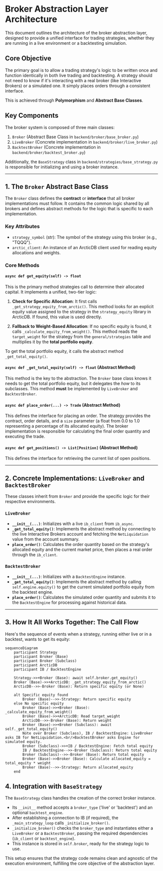 # Broker Abstraction Layer Architecture

This document outlines the architecture of the broker abstraction layer, designed to provide a unified interface for trading strategies, whether they are running in a live environment or a backtesting simulation.

## Core Objective

The primary goal is to allow a trading strategy's logic to be written once and function identically in both live trading and backtesting. A strategy should not need to know if it's interacting with a real broker (like Interactive Brokers) or a simulated one. It simply places orders through a consistent interface.

This is achieved through **Polymorphism** and **Abstract Base Classes**.

## Key Components

The broker system is composed of three main classes:

1.  `Broker` (Abstract Base Class in `backend/broker/base_broker.py`)
2.  `LiveBroker` (Concrete implementation in `backend/broker/live_broker.py`)
3.  `BacktestBroker` (Concrete implementation in `backend/broker/backtest_broker.py`)

Additionally, the `BaseStrategy` class in `backend/strategies/base_strategy.py` is responsible for initializing and using a broker instance.

---

## 1. The `Broker` Abstract Base Class

The `Broker` class defines the **contract** or **interface** that all broker implementations must follow. It contains the common logic shared by all brokers and defines abstract methods for the logic that is specific to each implementation.

### Key Attributes

-   `strategy_symbol` (str): The symbol of the strategy using this broker (e.g., "TQQQ").
-   `arctic_client`: An instance of an ArcticDB client used for reading equity allocations and weights.

### Core Methods

#### `async def get_equity(self) -> float`
This is the primary method strategies call to determine their allocated capital. It implements a unified, two-tier logic:

1.  **Check for Specific Allocation**: It first calls `_get_strategy_equity_from_arctic()`. This method looks for an explicit equity value assigned to the strategy in the `strategy_equity` library in ArcticDB. If found, this value is used directly.

2.  **Fallback to Weight-Based Allocation**: If no specific equity is found, it calls `_calculate_equity_from_weight()`. This method reads the `target_weight` for the strategy from the `general/strategies` table and multiplies it by the **total portfolio equity**.

To get the total portfolio equity, it calls the abstract method `_get_total_equity()`.

#### `async def _get_total_equity(self) -> float` (Abstract Method)
This method is the key to the abstraction. The `Broker` base class knows it needs to get the total portfolio equity, but it delegates the *how* to its subclasses. This method **must** be implemented by `LiveBroker` and `BacktestBroker`.

#### `async def place_order(...) -> Trade` (Abstract Method)
This defines the interface for placing an order. The strategy provides the contract, order details, and a `size` parameter (a float from 0.0 to 1.0 representing a percentage of its allocated equity). The broker implementation is responsible for calculating the final order quantity and executing the trade.

#### `async def get_positions() -> List[Position]` (Abstract Method)
This defines the interface for retrieving the current list of open positions.

---

## 2. Concrete Implementations: `LiveBroker` and `BacktestBroker`

These classes inherit from `Broker` and provide the specific logic for their respective environments.

### `LiveBroker`

-   **`__init__(...)`**: Initializes with a live `ib_client` from `ib_async`.
-   **`_get_total_equity()`**: Implements the abstract method by connecting to the live Interactive Brokers account and fetching the `NetLiquidation` value from the account summary.
-   **`place_order()`**: Calculates the order quantity based on the strategy's allocated equity and the current market price, then places a real order through the `ib_client`.

### `BacktestBroker`

-   **`__init__(...)`**: Initializes with a `BacktestEngine` instance.
-   **`_get_total_equity()`**: Implements the abstract method by calling `self.engine.equity()` to get the current simulated portfolio equity from the backtest engine.
-   **`place_order()`**: Calculates the simulated order quantity and submits it to the `BacktestEngine` for processing against historical data.

---

## 3. How It All Works Together: The Call Flow

Here's the sequence of events when a strategy, running either live or in a backtest, wants to get its equity:

```mermaid
sequenceDiagram
    participant Strategy
    participant Broker (Base)
    participant Broker (Subclass)
    participant ArcticDB
    participant IB / BacktestEngine

    Strategy->>+Broker (Base): await self.broker.get_equity()
    Broker (Base)->>+ArcticDB: _get_strategy_equity_from_arctic()
    ArcticDB-->>-Broker (Base): Return specific equity (or None)

    alt Specific equity found
        Broker (Base)-->>-Strategy: Return specific equity
    else No specific equity
        Broker (Base)->>+Broker (Base): _calculate_equity_from_weight()
        Broker (Base)->>+ArcticDB: Read target_weight
        ArcticDB-->>-Broker (Base): Return weight
        Broker (Base)->>+Broker (Subclass): await self._get_total_equity()
        Note over Broker (Subclass), IB / BacktestEngine: LiveBroker asks IB for NetLiquidation.<br/>BacktestBroker asks Engine for simulated equity.
        Broker (Subclass)->>+IB / BacktestEngine: Fetch total equity
        IB / BacktestEngine-->>-Broker (Subclass): Return total equity
        Broker (Subclass)-->>-Broker (Base): Return total equity
        Broker (Base)->>Broker (Base): Calculate allocated_equity = total_equity * weight
        Broker (Base)-->>-Strategy: Return allocated_equity
    end
```

## 4. Integration with `BaseStrategy`

The `BaseStrategy` class handles the creation of the correct broker instance.

-   Its `__init__` method accepts a `broker_type` ('live' or 'backtest') and an optional `backtest_engine`.
-   After establishing a connection to IB (if required), the `_main_strategy_loop` calls `_initialize_broker()`.
-   `_initialize_broker()` checks the `broker_type` and instantiates either a `LiveBroker` or a `BacktestBroker`, passing the required dependencies (`ib_client` or `backtest_engine`).
-   This instance is stored in `self.broker`, ready for the strategy logic to use.

This setup ensures that the strategy code remains clean and agnostic of the execution environment, fulfilling the core objective of the abstraction layer.
